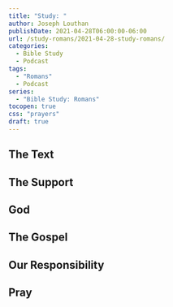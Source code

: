```yaml
---
title: "Study: "
author: Joseph Louthan
publishDate: 2021-04-28T06:00:00-06:00
url: /study-romans/2021-04-28-study-romans/
categories:
  - Bible Study
  - Podcast
tags:
  - "Romans"
  - Podcast
series:
  - "Bible Study: Romans"
tocopen: true
css: "prayers"
draft: true
---
```

## The Text

## The Support

## God

## The Gospel

## Our Responsibility

## Pray

<div style="font-variant: small-caps;">

</div>

```text

```
